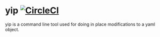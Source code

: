 # yip  [![CircleCI](https://circleci.com/gh/launchpadcentral/glidrtesting.svg?style=shield&circle-token=65a8306769c313c45065bdf4bb11d8bf1f5cddf6)](https://circleci.com/gh/launchpadcentral/glidrtesting)

yip is a command line tool used for doing in place modifications to a yaml object.



